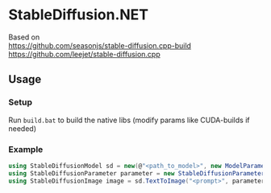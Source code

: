﻿# StableDiffusion.NET

Based on   
https://github.com/seasonjs/stable-diffusion.cpp-build   
https://github.com/leejet/stable-diffusion.cpp

## Usage
### Setup
Run `build.bat` to build the native libs (modify params like CUDA-builds if needed)

### Example
```csharp
using StableDiffusionModel sd = new(@"<path_to_model>", new ModelParameter());
using StableDiffusionParameter parameter = new StableDiffusionParameter();
using StableDiffusionImage image = sd.TextToImage("<prompt>", parameter);
```
